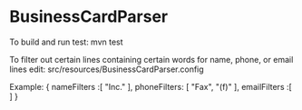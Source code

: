 # BusinessCardParser

To build and run test:
    mvn test

To filter out certain lines containing certain words for name, phone, or email lines edit:
    src/resources/BusinessCardParser.config

Example:
{
    nameFilters :[
        "Inc."
    ],
    phoneFilters: [
        "Fax",
        "(f)"
    ],
    emailFilters :[
    ]
}